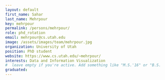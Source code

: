 ```yaml
---
layout: default
first_name: Sahar
last_name: Mehrpour
key: mehrpour
permalink: /persons/mehrpour/
role: phd_rotation
email: mehrpour@cs.utah.edu
image: /assets/images/team/mehrpour.jpg
organization: University of Utah
position: PhD student
website: https://www.cs.utah.edu/~mehrpour/
interests: Data and Information Visualization
#  leave empty if you're active. Add something like "M.S.'16" or "B.S.'17" if you got a degree while at VDL. Add "N" if you left VDS before you got a degree.
graduated: 
---
```

